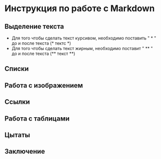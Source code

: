 # Инструкция по работе с Markdown

## Выделение текста

* Для того чтобы сделать текст курсивом, необходимо поставить " * " до и после текста (* тектс *)
* Для того чтобы сделать текст жирным, необходимо поставит " ** " до и после текста (** текст **)

## Списки

## Работа с изображением

## Ссылки

## Работа с таблицами

## Цытаты

## Заключение